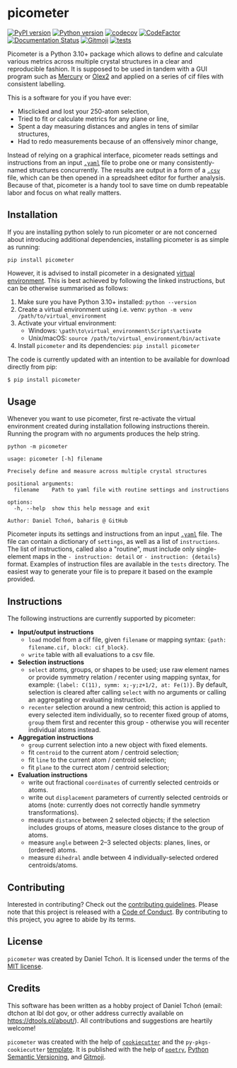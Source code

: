 # picometer

[![PyPI version](https://img.shields.io/pypi/v/picometer)](https://pypi.org/project/picometer/)
[![Python version](https://img.shields.io/pypi/pyversions/picometer.svg)](https://www.python.org/downloads/)
[![codecov](https://codecov.io/gh/Baharis/picometer/graph/badge.svg?token=bWGMArFAR8)](https://codecov.io/gh/Baharis/picometer)
[![CodeFactor](https://www.codefactor.io/repository/github/baharis/picometer/badge)](https://www.codefactor.io/repository/github/baharis/picometer)
[![Documentation Status](https://readthedocs.org/projects/picometer/badge/?version=stable)](https://picometer.readthedocs.io/en/stable/?badge=stable)
[![Gitmoji](https://img.shields.io/badge/gitmoji-%20😜%20😍-FFDD67.svg)](https://gitmoji.dev)
[![tests](https://github.com/Baharis/picometer/actions/workflows/ci-cd.yml/badge.svg?branch=master)](https://github.com/Baharis/picometer/actions/workflows/ci-cd.yml)

Picometer is a Python 3.10+ package which allows to define
and calculate various metrics across multiple crystal structures
in a clear and reproducible fashion.
It is supposed to be used in tandem with a GUI program
such as [Mercury](https://www.ccdc.cam.ac.uk/solutions/software/mercury/)
or [Olex2](https://www.olexsys.org/olex2/)
and applied on a series of cif files with consistent labelling.

This is a software for you if you have ever:
- Misclicked and lost your 250-atom selection,
- Tried to fit or calculate metrics for any plane or line,
- Spent a day measuring distances and angles in tens of similar structures,
- Had to redo measurements because of an offensively minor change,

Instead of relying on a graphical interface, picometer reads settings
and instructions from an input [`.yaml`](https://en.wikipedia.org/wiki/YAML)
file to probe one or many consistently-named structures concurrently.
The results are output in a form
of a [`.csv`](https://en.wikipedia.org/wiki/Comma-separated_values) file,
which can be then opened in a spreadsheet editor for further analysis.
Because of that, picometer is a handy tool to save time
on dumb repeatable labor and focus on what really matters.


## Installation

If you are installing python solely to run picometer or are not concerned
about introducing additional dependencies,
installing picometer is as simple as running:
```commandline
pip install picometer
```

However, it is advised to install picometer in a designated
[virtual environment](https://packaging.python.org/en/latest/guides/installing-using-pip-and-virtual-environments/#create-and-use-virtual-environments).
This is best achieved by following the linked instructions,
but can be otherwise summarised as follows:
1) Make sure you have Python 3.10+ installed:
   `python --version`
2) Create a virtual environment using i.e. venv:
   `python -m venv /path/to/virtual_environment`
3) Activate your virtual environment:
   - Windows: `\path\to\virtual_environment\Scripts\activate`
   - Unix/macOS: `source /path/to/virtual_environment/bin/activate`
4) Install `picometer` and its dependencies: `pip install picometer`


The code is currently updated with an intention to be available for download
directly from pip:
```bash
$ pip install picometer
```


## Usage

Whenever you want to use picometer, first re-activate the virtual environment
created during installation following instructions therein.
Running the program with no arguments produces the help string.

```shell
python -m picometer
```
```text
usage: picometer [-h] filename

Precisely define and measure across multiple crystal structures

positional arguments:
  filename    Path to yaml file with routine settings and instructions

options:
  -h, --help  show this help message and exit

Author: Daniel Tchoń, baharis @ GitHub
```

Picometer inputs its settings and instructions from an input
[`.yaml`](https://en.wikipedia.org/wiki/YAML) file.
The file can contain a dictionary of `settings`,
as well as a list of `instructions`.
The list of instructions, called also a "routine", must include
only single-element maps in the `- instruction: detail`
or `- instruction: {details}` format.
Examples of instruction files are available in the `tests` directory.
The easiest way to generate your file is to prepare it based
on the example provided.


## Instructions

The following instructions are currently supported by picometer:
- **Input/output instructions**
  - `load` model from a cif file, given `filename` or mapping syntax:
    `{path: filename.cif, block: cif_block}`.
  - `write` table with all evaluations to a csv file.
- **Selection instructions**
  - `select` atoms, groups, or shapes to be used; use raw element names
    or provide symmetry relation / recenter using mapping syntax, for example:
    `{label: C(11), symm: x;-y;z+1/2, at: Fe(1)}`.
    By default, selection is cleared after calling `select` with no arguments
    or calling an aggregating or evaluating instruction.
  - `recenter` selection around a new centroid;
      this action is applied to every selected item individually,
      so to recenter fixed group of atoms, `group` them first and recenter
      this group - otherwise you will recenter individual atoms instead.
- **Aggregation instructions**
  - `group` current selection into a new object with fixed elements.
  - fit `centroid` to the current atom / centroid selection;
  - fit `line` to the current atom / centroid selection;
  - fit `plane` to the currect atom / centroid selection;
- **Evaluation instructions**
  - write out fractional `coordinates` of currently selected centroids or atoms.
  - write out `displacement` parameters of currently selected centroids or atoms
    (note: currently does not correctly handle symmetry transformations).
  - measure `distance` between 2 selected objects; if the selection includes
    groups of atoms, measure closes distance to the group of atoms.
  - measure `angle` between 2–3 selected objects: planes, lines, or (ordered) atoms.
  - measure `dihedral` andle between 4 individually-selected ordered centroids/atoms.


## Contributing

Interested in contributing? Check out the
[contributing guidelines](CONTRIBUTING.md).
Please note that this project is released with
a [Code of Conduct](CODE_OF_CONDUCT).
By contributing to this project, you agree to abide by its terms.


## License

`picometer` was created by Daniel Tchoń.
It is licensed under the terms of the [MIT license](LICENSE).


## Credits

This software has been written as a hobby project of Daniel Tchoń
(email: dtchon at lbl dot gov, or other address currectly available on
https://dtools.pl/about/).
All contributions and suggestions are heartily welcome!

`picometer` was created with the help of
[`cookiecutter`](https://cookiecutter.readthedocs.io/en/latest/)
and the `py-pkgs-cookiecutter` [template](https://github.com/py-pkgs/py-pkgs-cookiecutter).
It is published with the help of
[`poetry`](https://python-poetry.org/),
[Python Semantic Versioning](https://python-semantic-release.readthedocs.io/en/latest/),
and [Gitmoji](https://gitmoji.dev/).
